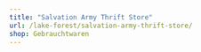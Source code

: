 ```yaml
---
title: "Salvation Army Thrift Store"
url: /lake-forest/salvation-army-thrift-store/
shop: Gebrauchtwaren
---
```

